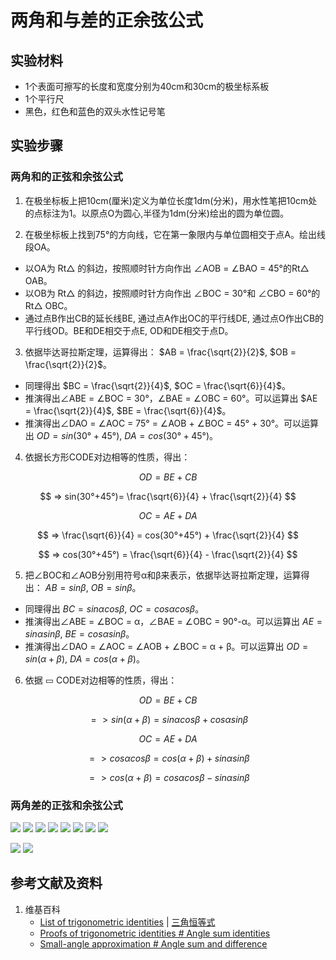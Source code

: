 # 两角和与差的正余弦公式

## 实验材料

- 1个表面可擦写的长度和宽度分别为40cm和30cm的极坐标系板
- 1个平行尺
- 黑色，红色和蓝色的双头水性记号笔

## 实验步骤

### 两角和的正弦和余弦公式

1. 在极坐标板上把10cm(厘米)定义为单位长度1dm(分米)，用水性笔把10cm处的点标注为1。以原点O为圆心,半径为1dm(分米)绘出的圆为单位圆。

2. 在极坐标板上找到75°的方向线，它在第一象限内与单位圆相交于点A。绘出线段OA。
- 以OA为 Rt△ 的斜边，按照顺时针方向作出 ∠AOB = ∠BAO = 45°的Rt△ OAB。
- 以OB为 Rt△ 的斜边，按照顺时针方向作出 ∠BOC = 30°和 ∠CBO = 60°的Rt△ OBC。
- 通过点B作出CB的延长线BE, 通过点A作出OC的平行线DE, 通过点O作出CB的平行线OD。BE和DE相交于点E, OD和DE相交于点D。

3. 依据毕达哥拉斯定理，运算得出： $AB = \frac{\sqrt{2}}{2}$, $OB = \frac{\sqrt{2}}{2}$。
- 同理得出 $BC = \frac{\sqrt{2}}{4}$, $OC = \frac{\sqrt{6}}{4}$。
- 推演得出∠ABE = ∠BOC = 30°，∠BAE = ∠OBC = 60°。可以运算出 $AE = \frac{\sqrt{2}}{4}$, $BE = \frac{\sqrt{6}}{4}$。
- 推演得出∠DAO = ∠AOC = 75° = ∠AOB + ∠BOC = 45° + 30°。可以运算出 $OD = sin(30°+45°)$, $DA = cos(30°+45°)$。

4. 依据长方形CODE对边相等的性质，得出：

$$ OD=BE+CB $$

$$ => sin(30°+45°)= \frac{\sqrt{6}}{4} + \frac{\sqrt{2}}{4} $$

$$ OC=AE+DA $$ 

$$ => \frac{\sqrt{6}}{4} = cos(30°+45°) + \frac{\sqrt{2}}{4} $$

$$ => cos(30°+45°) = \frac{\sqrt{6}}{4} - \frac{\sqrt{2}}{4} $$

5. 把∠BOC和∠AOB分别用符号α和β来表示，依据毕达哥拉斯定理，运算得出： $AB = sinβ$, $OB = sinβ$。
- 同理得出 $BC = sinαcosβ$, $OC = cosαcosβ$。
- 推演得出∠ABE = ∠BOC = α，∠BAE = ∠OBC = 90°-α。可以运算出 $AE = sinαsinβ$, $BE = cosαsinβ$。
- 推演得出∠DAO = ∠AOC = ∠AOB + ∠BOC = α + β。可以运算出 $OD = sin(α + β)$, $DA = cos(α + β)$。

6. 依据 ▭ CODE对边相等的性质，得出：

$$ OD=BE+CB $$

$$ => sin(α + β)= sinαcosβ + cosαsinβ $$

$$ OC=AE+DA $$ 

$$ => cosαcosβ = cos(α + β) + sinαsinβ $$

$$ => cos(α + β) = cosαcosβ - sinαsinβ $$

### 两角差的正弦和余弦公式

![](/images/欧几里得几何/三角学/三角恒等式/两角和与差的正余弦公式/1a1.jpg)
![](/images/欧几里得几何/三角学/三角恒等式/两角和与差的正余弦公式/1a2.jpg)
![](/images/欧几里得几何/三角学/三角恒等式/两角和与差的正余弦公式/1a3.jpg)
![](/images/欧几里得几何/三角学/三角恒等式/两角和与差的正余弦公式/1a4.jpg)
![](/images/欧几里得几何/三角学/三角恒等式/两角和与差的正余弦公式/1a5.jpg)
![](/images/欧几里得几何/三角学/三角恒等式/两角和与差的正余弦公式/1a6.jpg)
![](/images/欧几里得几何/三角学/三角恒等式/两角和与差的正余弦公式/1a7.jpg)
![](/images/欧几里得几何/三角学/三角恒等式/两角和与差的正余弦公式/1a8.jpg)

![](/images/欧几里得几何/三角学/三角恒等式/两角和与差的正余弦公式/2a1.jpg)
![](/images/欧几里得几何/三角学/三角恒等式/两角和与差的正余弦公式/2a2.jpg)

## 参考文献及资料

1. 维基百科
	- [List of trigonometric identities](https://en.wikipedia.org/wiki/List_of_trigonometric_identities) | [三角恒等式](https://zh.wikipedia.org/wiki/%E4%B8%89%E8%A7%92%E6%81%92%E7%AD%89%E5%BC%8F#%E8%A7%92%E7%9A%84%E5%92%8C%E5%B7%AE%E6%81%92%E7%AD%89%E5%BC%8F) 
	- [Proofs of trigonometric identities # Angle sum identities](https://en.wikipedia.org/wiki/Proofs_of_trigonometric_identities#Angle_sum_identities) 
	- [Small-angle approximation # Angle sum and difference](https://en.wikipedia.org/wiki/Small-angle_approximation#Angle_sum_and_difference) 

